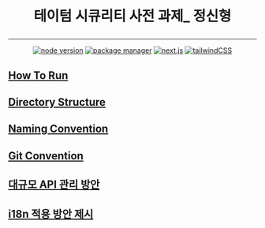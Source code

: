 <div align="center">

<h1>

테이텀 시큐리티 사전 과제\_ 정신형

</h1>
</div>

---

<div align="center" dir="auto">

[![node version](https://img.shields.io/static/v1?label=node&message=v22.14.0&color=4B78E6)]() [![package manager](https://img.shields.io/static/v1?label=yarn&message=v1.22.22&color=73DC8C)]() [![next.js](https://img.shields.io/static/v1?label=next&message=v15.4.6&color=%23FA9BFA)]() [![tailwindCSS](https://img.shields.io/static/v1?label=tailwindCSS&message=v4.1.11&color=4B78E6)]()

</div>

## [How To Run](./docs/how-to-run.md)

## [Directory Structure](./docs/directory-structure.md)

## [Naming Convention](./docs/naming-convention.md)

## [Git Convention](./docs/git-convention.md)

## [대규모 API 관리 방안](./docs/api-management-strategy.md)

## [i18n 적용 방안 제시](./docs/i18n-optimization-plan.md)
